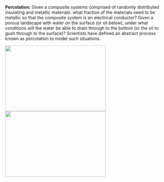 **Percolation:** Given a composite systems comprised of randomly distributed insulating and metallic materials: what fraction of the materials need to be metallic so that the composite system is an electrical conductor? Given a porous landscape with water on the surface (or oil below), under what conditions will the water be able to drain through to the bottom (or the oil to gush through to the surface)? Scientists have defined an abstract process known as percolation to model such situations.

<img src="http://coursera.cs.princeton.edu/algs4/assignments/percolates-yes.png" width="326" height="213"> <img src="http://coursera.cs.princeton.edu/algs4/assignments/percolates-no.png" width="326" height="213">
